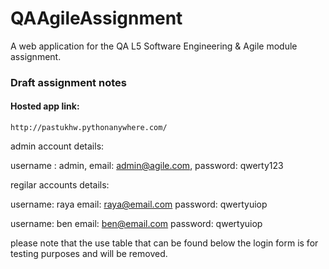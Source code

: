 # QAAgileAssignment
A web application for the QA L5 Software Engineering &amp; Agile module assignment. 

### Draft assignment notes

#### Hosted app link:

`http://pastukhw.pythonanywhere.com/`


admin account details: 

username : admin,
email: admin@agile.com,
password: qwerty123

regilar accounts details: 

username: raya
email: raya@email.com
password: qwertyuiop

username: ben
email: ben@email.com
password: qwertyuiop

please note that the use table that can be found below the login form is for testing purposes and will be removed. 
